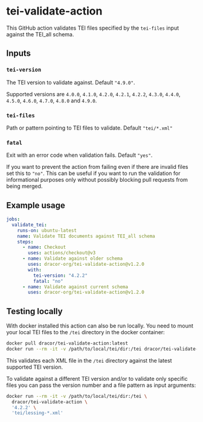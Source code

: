 # tei-validate-action

This GitHub action validates TEI files specified by the `tei-files` input
against the TEI_all schema.

## Inputs

### `tei-version`

The TEI version to validate against. Default `"4.9.0"`.

Supported versions are `4.0.0`, `4.1.0`, `4.2.0`, `4.2.1`, `4.2.2`, `4.3.0`,
`4.4.0`, `4.5.0`, `4.6.0`, `4.7.0`, `4.8.0` and `4.9.0`.

### `tei-files`

Path or pattern pointing to TEI files to validate. Default `"tei/*.xml"`

### `fatal`

Exit with an error code when validation fails. Default `"yes"`.

If you want to prevent the action from failing even if there are invalid files
set this to `"no"`. This can be useful if you want to run the validation for
informational purposes only without possibly blocking pull requests from being
merged.

## Example usage

```yaml
jobs:
  validate_tei:
    runs-on: ubuntu-latest
    name: Validate TEI documents against TEI_all schema
    steps:
      - name: Checkout
        uses: actions/checkout@v3
      - name: Validate against older schema
        uses: dracor-org/tei-validate-action@v1.2.0
        with:
          tei-version: "4.2.2"
          fatal: "no"
      - name: Validate against current schema
        uses: dracor-org/tei-validate-action@v1.2.0
```

## Testing locally

With docker installed this action can also be run locally. You need to mount
your local TEI files to the `/tei` directory in the docker container:

```sh
docker pull dracor/tei-validate-action:latest
docker run --rm -it -v /path/to/local/tei/dir:/tei dracor/tei-validate-action
```

This validates each XML file in the `/tei` directory against the latest
supported TEI version.

To validate against a different TEI version and/or to validate only specific
files you can pass the version number and a file pattern as input arguments:

```sh
docker run --rm -it -v /path/to/local/tei/dir:/tei \
  dracor/tei-validate-action \
  '4.2.2' \
  'tei/lessing-*.xml'
```
